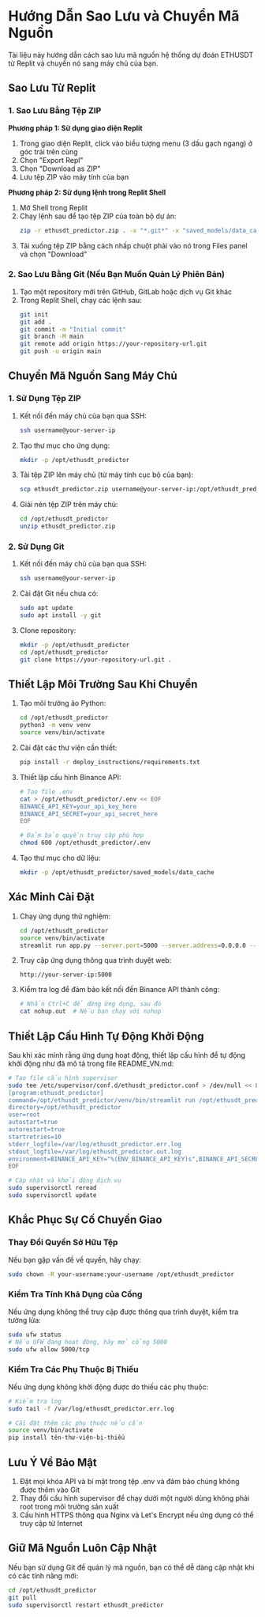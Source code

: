 # Hướng Dẫn Sao Lưu và Chuyển Mã Nguồn

Tài liệu này hướng dẫn cách sao lưu mã nguồn hệ thống dự đoán ETHUSDT từ Replit và chuyển nó sang máy chủ của bạn.

## Sao Lưu Từ Replit

### 1. Sao Lưu Bằng Tệp ZIP

**Phương pháp 1: Sử dụng giao diện Replit**
1. Trong giao diện Replit, click vào biểu tượng menu (3 dấu gạch ngang) ở góc trái trên cùng
2. Chọn "Export Repl"
3. Chọn "Download as ZIP"
4. Lưu tệp ZIP vào máy tính của bạn

**Phương pháp 2: Sử dụng lệnh trong Replit Shell**
1. Mở Shell trong Replit
2. Chạy lệnh sau để tạo tệp ZIP của toàn bộ dự án:
   ```bash
   zip -r ethusdt_predictor.zip . -x "*.git*" -x "saved_models/data_cache/*" -x "__pycache__/*" -x "venv/*" -x "node_modules/*"
   ```
3. Tải xuống tệp ZIP bằng cách nhấp chuột phải vào nó trong Files panel và chọn "Download"

### 2. Sao Lưu Bằng Git (Nếu Bạn Muốn Quản Lý Phiên Bản)

1. Tạo một repository mới trên GitHub, GitLab hoặc dịch vụ Git khác
2. Trong Replit Shell, chạy các lệnh sau:
   ```bash
   git init
   git add .
   git commit -m "Initial commit"
   git branch -M main
   git remote add origin https://your-repository-url.git
   git push -u origin main
   ```

## Chuyển Mã Nguồn Sang Máy Chủ

### 1. Sử Dụng Tệp ZIP

1. Kết nối đến máy chủ của bạn qua SSH:
   ```bash
   ssh username@your-server-ip
   ```

2. Tạo thư mục cho ứng dụng:
   ```bash
   mkdir -p /opt/ethusdt_predictor
   ```

3. Tải tệp ZIP lên máy chủ (từ máy tính cục bộ của bạn):
   ```bash
   scp ethusdt_predictor.zip username@your-server-ip:/opt/ethusdt_predictor/
   ```

4. Giải nén tệp ZIP trên máy chủ:
   ```bash
   cd /opt/ethusdt_predictor
   unzip ethusdt_predictor.zip
   ```

### 2. Sử Dụng Git

1. Kết nối đến máy chủ của bạn qua SSH:
   ```bash
   ssh username@your-server-ip
   ```

2. Cài đặt Git nếu chưa có:
   ```bash
   sudo apt update
   sudo apt install -y git
   ```

3. Clone repository:
   ```bash
   mkdir -p /opt/ethusdt_predictor
   cd /opt/ethusdt_predictor
   git clone https://your-repository-url.git .
   ```

## Thiết Lập Môi Trường Sau Khi Chuyển

1. Tạo môi trường ảo Python:
   ```bash
   cd /opt/ethusdt_predictor
   python3 -m venv venv
   source venv/bin/activate
   ```

2. Cài đặt các thư viện cần thiết:
   ```bash
   pip install -r deploy_instructions/requirements.txt
   ```

3. Thiết lập cấu hình Binance API:
   ```bash
   # Tạo file .env
   cat > /opt/ethusdt_predictor/.env << EOF
   BINANCE_API_KEY=your_api_key_here
   BINANCE_API_SECRET=your_api_secret_here
   EOF
   
   # Đảm bảo quyền truy cập phù hợp
   chmod 600 /opt/ethusdt_predictor/.env
   ```

4. Tạo thư mục cho dữ liệu:
   ```bash
   mkdir -p /opt/ethusdt_predictor/saved_models/data_cache
   ```

## Xác Minh Cài Đặt

1. Chạy ứng dụng thử nghiệm:
   ```bash
   cd /opt/ethusdt_predictor
   source venv/bin/activate
   streamlit run app.py --server.port=5000 --server.address=0.0.0.0 --server.headless=true
   ```

2. Truy cập ứng dụng thông qua trình duyệt web:
   ```
   http://your-server-ip:5000
   ```

3. Kiểm tra log để đảm bảo kết nối đến Binance API thành công:
   ```bash
   # Nhấn Ctrl+C để dừng ứng dụng, sau đó
   cat nohup.out  # Nếu bạn chạy với nohup
   ```

## Thiết Lập Cấu Hình Tự Động Khởi Động

Sau khi xác minh rằng ứng dụng hoạt động, thiết lập cấu hình để tự động khởi động như đã mô tả trong file README_VN.md:

```bash
# Tạo file cấu hình supervisor
sudo tee /etc/supervisor/conf.d/ethusdt_predictor.conf > /dev/null << EOF
[program:ethusdt_predictor]
command=/opt/ethusdt_predictor/venv/bin/streamlit run /opt/ethusdt_predictor/app.py --server.port=5000 --server.address=0.0.0.0 --server.headless=true
directory=/opt/ethusdt_predictor
user=root
autostart=true
autorestart=true
startretries=10
stderr_logfile=/var/log/ethusdt_predictor.err.log
stdout_logfile=/var/log/ethusdt_predictor.out.log
environment=BINANCE_API_KEY="%(ENV_BINANCE_API_KEY)s",BINANCE_API_SECRET="%(ENV_BINANCE_API_SECRET)s"
EOF

# Cập nhật và khởi động dịch vụ
sudo supervisorctl reread
sudo supervisorctl update
```

## Khắc Phục Sự Cố Chuyển Giao

### Thay Đổi Quyền Sở Hữu Tệp

Nếu bạn gặp vấn đề về quyền, hãy chạy:
```bash
sudo chown -R your-username:your-username /opt/ethusdt_predictor
```

### Kiểm Tra Tính Khả Dụng của Cổng

Nếu ứng dụng không thể truy cập được thông qua trình duyệt, kiểm tra tường lửa:
```bash
sudo ufw status
# Nếu UFW đang hoạt động, hãy mở cổng 5000
sudo ufw allow 5000/tcp
```

### Kiểm Tra Các Phụ Thuộc Bị Thiếu

Nếu ứng dụng không khởi động được do thiếu các phụ thuộc:
```bash
# Kiểm tra log
sudo tail -f /var/log/ethusdt_predictor.err.log

# Cài đặt thêm các phụ thuộc nếu cần
source venv/bin/activate
pip install tên-thư-viện-bị-thiếu
```

## Lưu Ý Về Bảo Mật

1. Đặt mọi khóa API và bí mật trong tệp .env và đảm bảo chúng không được thêm vào Git
2. Thay đổi cấu hình supervisor để chạy dưới một người dùng không phải root trong môi trường sản xuất
3. Cấu hình HTTPS thông qua Nginx và Let's Encrypt nếu ứng dụng có thể truy cập từ Internet

## Giữ Mã Nguồn Luôn Cập Nhật

Nếu bạn sử dụng Git để quản lý mã nguồn, bạn có thể dễ dàng cập nhật khi có các tính năng mới:
```bash
cd /opt/ethusdt_predictor
git pull
sudo supervisorctl restart ethusdt_predictor
```